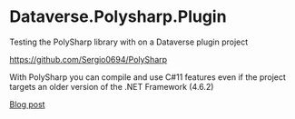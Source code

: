 # Dataverse.Polysharp.Plugin
Testing the PolySharp library with on a Dataverse plugin project

https://github.com/Sergio0694/PolySharp

With PolySharp you can compile and use C#11 features even if the project targets an older version of the .NET Framework (4.6.2)

[Blog post](https://itmustbecode.com/dataverse-plugins-unlock-the-latest-c-features-with-polysharp/)


